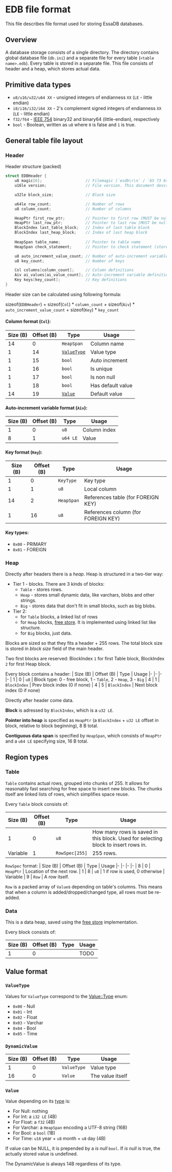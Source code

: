 # EDB file format

This file describes file format used for storing EssaDB databases.

## Overview
A database storage consists of a single directory. The directory contains global database file (`db.ini`) and a separate file for every table (`<table name>.edb`).
Every table is stored in a separate file. This file consists of header and a heap, which stores actual data.

## Primitive data types

* `u8/u16/u32/u64 XX` - unsigned integers of endianness `XX` (`LE` - little endian)
* `i8/i16/i32/i64 XX` - 2's complement signed integers of endianness `XX` (`LE` - little endian)
* `f32/f64` - [IEEE 754](https://standards.ieee.org/ieee/754/6210/) binary32 and binary64 (little-endian), respectively
* `bool` - Boolean, written as `u8` where `0` is false and `1` is true.

## General table file layout

### Header
Header structure (packed)

```c++
struct EDBHeader {
    u8 magic[6];                   // Filemagic (`esdb\r\n` / `65 73 64 62 0d 0a`).
    u16le version;                 // File version. This document describes version `0x0000`.

    u32le block_size;              // Block size

    u64le row_count;               // Number of rows
    u8 column_count;               // Number of columns

    HeapPtr first_row_ptr;         // Pointer to first row (MUST be null if table is empty)
    HeapPtr last_row_ptr;          // Pointer to last row (MUST be null if table is empty)
    BlockIndex last_table_block;   // Index of last table block
    BlockIndex last_heap_block;    // Index of last heap block
    
    HeapSpan table_name;           // Pointer to table name
    HeapSpan check_statement;      // Pointer to check statement (stored as SQL expression)

    u8 auto_increment_value_count; // Number of auto-increment variables
    u8 key_count;                  // Number of keys

    Col columns[column_count];     // Column definitions
    Aiv ai_values[ai_value_count]; // Auto-increment variable definitions
    Key keys[key_count];           // Key definitions
}
```

Header size can be calculated using following formula:

sizeof(`EDBHeader`) + sizeof(`Col`) * `column_count` + sizeof(`Aiv`) * `auto_increment_value_count` + sizeof(`Key`) * `key_count`

#### Column format (`Col`):

| Size (B)  | Offset (B)    | Type                              | Usage
|-          |-              |-                                  |-
| 14        | 0             | `HeapSpan`                        | Column name
| 1         | 14            | [`ValueType`](#valuetype)         | Value type
| 1         | 15            | `bool`                            | Auto increment
| 1         | 16            | `bool`                            | Is unique
| 1         | 17            | `bool`                            | Is non null
| 1         | 18            | `bool`                            | Has default value
| 14        | 19            | [`Value`](#value)                 | Default value

#### Auto-increment variable format (`Aiv`):

| Size (B)  | Offset (B)    | Type          | Usage
|-          |-              |-              |-
| 1         | 0             | `u8`          | Column index
| 8         | 1             | `u64 LE`      | Value

#### Key format (`Key`):

| Size (B)  | Offset (B)    | Type          | Usage
|-          |-              |-              |-
| 1         | 0             | `KeyType`     | Key type
| 1         | 1             | `u8`          | Local column
| 14        | 2             | `HeapSpan`    | References table (for FOREIGN KEY)
| 1         | 16            | `u8`          | References column (for FOREIGN KEY)

#### Key types:
* `0x00` - PRIMARY
* `0x01` - FOREIGN

### Heap
Directly after headers there is a *heap*. Heap is structured in a two-tier way:
* Tier 1 - blocks. There are 3 kinds of blocks:
    * `Table` - stores rows.
    * `Heap` - stores small dynamic data, like varchars, blobs and other strings.
    * `Big` - stores data that don't fit in small blocks, such as big blobs.
* Tier 2:
    * for `Table` blocks, a linked list of rows
    * for `Heap` blocks, [free store](https://github.com/sppmacd/heap/blob/master/heap.cpp). It is implemented using linked list like structure.
    * for `Big` blocks, just data.

Blocks are sized so that they fits a header + 255 rows. The total block size is stored in *block size* field of the main header.

Two first blocks are reserved: BlockIndex `1` for first Table block, BlockIndex `2` for first Heap block.

Every block contains a header:
| Size (B)  | Offset (B)    | Type          | Usage
|-          |-              |-              |-
| 1         | 0             | `u8`          | Block type: 0 - free block, 1 - `Table`, 2 - `Heap`, 3 - `Big`
| 4         | 1             | `BlockIndex`  | Prev block index (0 if none)
| 4         | 5             | `BlockIndex`  | Next block index (0 if none)

Directly after header come data.

**Block** is adressed by `BlockIndex`, which is a `u32 LE`.

**Pointer into heap** is specified as `HeapPtr` (a `BlockIndex` + `u32 LE` offset in block, relative to block beginning), 8 B total.

**Contiguous data span** is specified by `HeapSpan`, which consists of `HeapPtr` and a `u64 LE` specifying size, 16 B total.

## Region types

### Table

`Table` contains actual rows, grouped into chunks of 255. It allows for reasonably fast searching for free space to insert new blocks. The chunks itself are linked lists of rows, which simplifies space reuse.

Every `Table` block consists of:

| Size (B)  | Offset (B)    | Type           | Usage
|-          |-              |-               |-
| 1         | 0             | `u8`           | How many rows is saved in this block. Used for selecting block to insert rows in.
| Variable  | 1             | `RowSpec[255]` | 255 rows.

`RowSpec` format:
| Size (B)  | Offset (B)    | Type          | Usage
|-          |-              |-              |-
| 8         | 0             | `HeapPtr`     | Location of the next row.
| 1         | 8             | `u8`          | 1 if row is used, 0 otherwise
| Variable  | 9             | `Row`         | A row itself.

`Row` is a packed array of `Value`s depending on table's columns. This means that when a column is added/dropped/changed type, all rows must be re-added.

### Data
This is a data heap, saved using the [free store](https://github.com/sppmacd/heap) implementation.

Every block consists of:

| Size (B)  | Offset (B)    | Type           | Usage
|-          |-              |-               |-
| 1         | 0             |                | TODO

## Value format

### `ValueType`
Values for `ValueType` correspond to the [Value::Type](../db/core/Value.hpp#L18) enum:
* `0x00` - Null
* `0x01` - Int
* `0x02` - Float
* `0x03` - Varchar
* `0x04` - Bool
* `0x05` - Time

### `DynamicValue`
| Size (B)  | Offset (B)    | Type          | Usage
|-          |-              |-              |-
| 1         | 0             | `ValueType`   | Value type
| 16        | 0             | `Value`       | The value itself

### `Value`
Value depending on its [type](#valuetype) is:

* For Null: nothing
* For Int: a `i32 LE` (4B)
* For Float: a `f32` (4B)
* For Varchar: a `HeapSpan` encoding a UTF-8 string (16B)
* For Bool: a `bool` (1B)
* For Time: `u16` year + `u8` month + `u8` day (4B)

If value can be NULL, it is prepended by a *is null* `bool`. If *is null* is true, the actually stored value is undefined.

The DynamicValue is always 14B regardless of its type.
